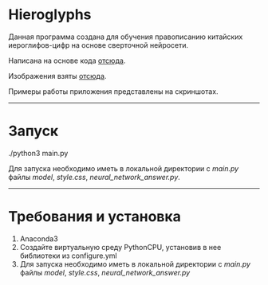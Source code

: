 # Hieroglyphs
Данная программа создана для обучения правописанию китайских иероглифов-цифр на основе сверточной нейросети.

Написана на основе кода [отсюда](towardsdatascience.com/image-recognition-with-machine-learning-on-python-convolutional-neural-network-363073020588).

Изображения взяты [отсюда](blog.usejournal.com/making-of-a-chinese-characters-dataset-92d4065cc7cc).

Примеры работы приложения представлены на скриншотах.

---

# Запуск

./python3 main.py

Для запуска необходимо иметь в локальной директории с *main.py* файлы *model*, *style.css*, *neural_network_answer.py*.

---

# Требования и установка

1. Anaconda3
1. Создайте виртуальную среду PythonCPU, установив в нее библиотеки из configure.yml
1. Для запуска необходимо иметь в локальной директории с *main.py* файлы *model*, *style.css*, *neural_network_answer.py*